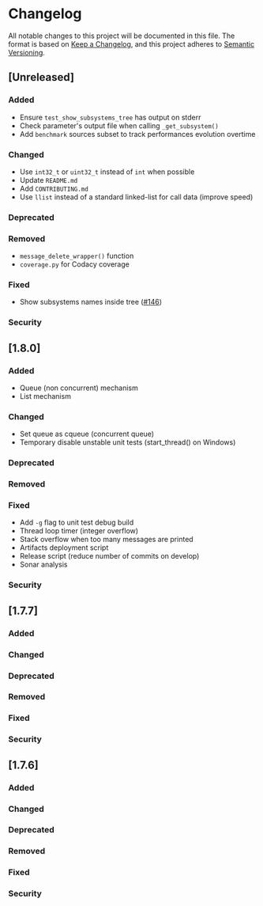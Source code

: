 # Changelog
All notable changes to this project will be documented in this file.
The format is based on [Keep a Changelog](https://keepachangelog.com/en/1.0.0/),
and this project adheres to [Semantic Versioning](https://semver.org/spec/v2.0.0.html).

## [Unreleased]
### Added
* Ensure `test_show_subsystems_tree` has output on stderr
* Check parameter's output file when calling `_get_subsystem()`
* Add `benchmark` sources subset to track performances evolution overtime
### Changed
* Use `int32_t` or `uint32_t` instead of `int` when possible
* Update `README.md`
* Add `CONTRIBUTING.md`
* Use `llist` instead of a standard linked-list for call data (improve speed)
### Deprecated
### Removed
* `message_delete_wrapper()` function
* `coverage.py` for Codacy coverage
### Fixed
* Show subsystems names inside tree ([#146](https://github.com/naccyde/yall/issues/176))
### Security

## [1.8.0]
### Added
* Queue (non concurrent) mechanism
* List mechanism
### Changed
* Set queue as cqueue (concurrent queue)
* Temporary disable unstable unit tests  (start_thread() on Windows)
### Deprecated
### Removed
### Fixed
* Add `-g` flag to unit test debug build
* Thread loop timer (integer overflow)
* Stack overflow when too many messages are printed
* Artifacts deployment script
* Release script (reduce number of commits on develop)
* Sonar analysis
### Security

## [1.7.7]
### Added
### Changed
### Deprecated
### Removed
### Fixed
### Security

## [1.7.6]
### Added
### Changed
### Deprecated
### Removed
### Fixed
### Security